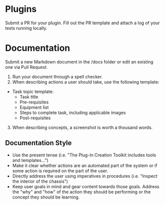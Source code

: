 # Plugins

Submit a PR for your plugin. Fill out the PR template and attach a log of your tests running locally.

# Documentation

Submit a new Markdown document in the /docs folder or edit an existing one via Pull Request.
1. Run your document through a spell checker.
2. When describing actions a user should take, use the following template: 
- Task topic template: 
  -	Task title
  -	Pre-requisites
  -	Equipment list
  -	Steps to complete task, including applicable images
  -	Post-requisites 
3. When describing concepts, a screenshot is worth a thousand words. 

## Documentation Style
-	Use the present tense (i.e. "The Plug-In Creation Toolkit includes tools and templates...") 
-	Make it clear whether actions are an automated part of the system or if some action is required on the part of the user. 
-	Directly address the user using imperatives in procedures (i.e. "Inspect the interior of the chassis")
-	Keep user goals in mind and gear content towards those goals. Address the "why" and "how" of the action they should be performing or the concept they should be learning.

